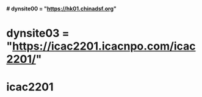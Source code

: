 #### # dynsite00 = "https://hk01.chinadsf.org"
# dynsite03 = "https://icac2201.icacnpo.com/icac2201/"
# icac2201
